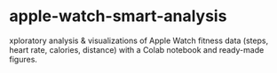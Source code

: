 # apple-watch-smart-analysis
xploratory analysis &amp; visualizations of Apple Watch fitness data (steps, heart rate, calories, distance) with a Colab notebook and ready-made figures.
